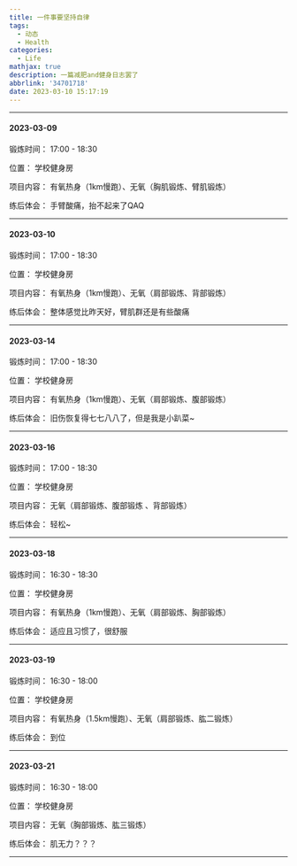 ```yaml
---
title: 一件事要坚持自律
tags:
  - 动态
  - Health
categories:
  - Life
mathjax: true
description: 一篇减肥and健身日志罢了
abbrlink: '34701718'
date: 2023-03-10 15:17:19
---
```


---

#### 2023-03-09 

锻炼时间： 17:00 - 18:30

位置： 学校健身房

项目内容： 有氧热身（1km慢跑）、无氧（胸肌锻炼、臂肌锻炼）

练后体会： 手臂酸痛，抬不起来了QAQ

---

#### 2023-03-10

锻炼时间： 17:00 - 18:30

位置： 学校健身房

项目内容： 有氧热身（1km慢跑）、无氧（肩部锻炼、背部锻炼）

练后体会： 整体感觉比昨天好，臂肌群还是有些酸痛

---

#### 2023-03-14

锻炼时间： 17:00 - 18:30

位置： 学校健身房

项目内容： 有氧热身（1km慢跑）、无氧（肩部锻炼、腹部锻炼）

练后体会： 旧伤恢复得七七八八了，但是我是小趴菜~

---

#### 2023-03-16

锻炼时间： 17:00 - 18:30

位置： 学校健身房

项目内容： 无氧（肩部锻炼、腹部锻炼 、背部锻炼）

练后体会： 轻松~

---
#### 2023-03-18

锻炼时间： 16:30 - 18:30

位置： 学校健身房

项目内容： 有氧热身（1km慢跑）、无氧（肩部锻炼、胸部锻炼）

练后体会： 适应且习惯了，很舒服

---
#### 2023-03-19

锻炼时间： 16:30 - 18:00

位置： 学校健身房

项目内容： 有氧热身（1.5km慢跑）、无氧（肩部锻炼、肱二锻炼）

练后体会： 到位

---
#### 2023-03-21

锻炼时间： 16:30 - 18:00

位置： 学校健身房

项目内容： 无氧（胸部锻炼、肱三锻炼）

练后体会： 肌无力？？？

---